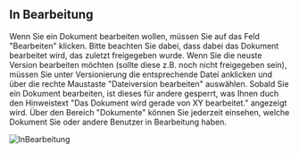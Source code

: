 ## In Bearbeitung

Wenn Sie ein Dokument bearbeiten wollen, müssen Sie auf das Feld "Bearbeiten" klicken.
Bitte beachten Sie dabei, dass dabei das Dokument bearbeitet wird, das zuletzt freigegeben wurde.
Wenn Sie die neuste Version bearbeiten möchten (sollte diese z.B. noch nicht freigegeben sein), müssen Sie unter Versionierung die entsprechende Datei anklicken und über die rechte Maustaste "Dateiversion bearbeiten" auswählen.
Sobald Sie ein Dokument bearbeiten, ist dieses für andere gesperrt, was Ihnen duch den Hinweistext "Das Dokument wird gerade von XY bearbeitet." angezeigt wird.
Über den Bereich "Dokumente" können Sie jederzeit einsehen, welche Dokument Sie oder andere Benutzer in Bearbeitung haben.

![InBearbeitung](~/images/Dokumente_in_Bearbeitung.png)